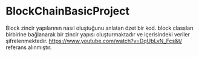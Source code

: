 # BlockChainBasicProject
Block zincir yapılarının nasıl oluştuğunu anlatan özet bir kod.
block classları birbirine bağlanarak bir zincir yapısı oluşturmaktadır ve 
içerisindeki veriler şifrelenmektedir.
https://www.youtube.com/watch?v=DqUbLvN_Fcs&t/ referans alınmıştır.
